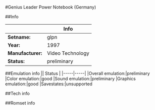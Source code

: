 #Genius Leader Power Notebook (Germany)

##Info

||Info|
|-----|-----|
|**Setname:**|glpn
|**Year:**|1997
|**Manufacturer:**|Video Technology
|**Status:**|preliminary

##Emulation info
|| Status |
|-----|-----|
|Overall emulation:|preliminary
|Color emulation:|good
|Sound emulation:|preliminary
|Graphics emulation:|good
|Savestates:|unsupported

##Tech info

##Romset info

<!--- START OF EDITED COMMENT DO NOT TOUCH TEXT ABOVE-->
